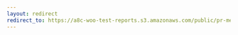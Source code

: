 ```yaml
---
layout: redirect
redirect_to: https://a8c-woo-test-reports.s3.amazonaws.com/public/pr-merge/38356/api/index.html
---
```


